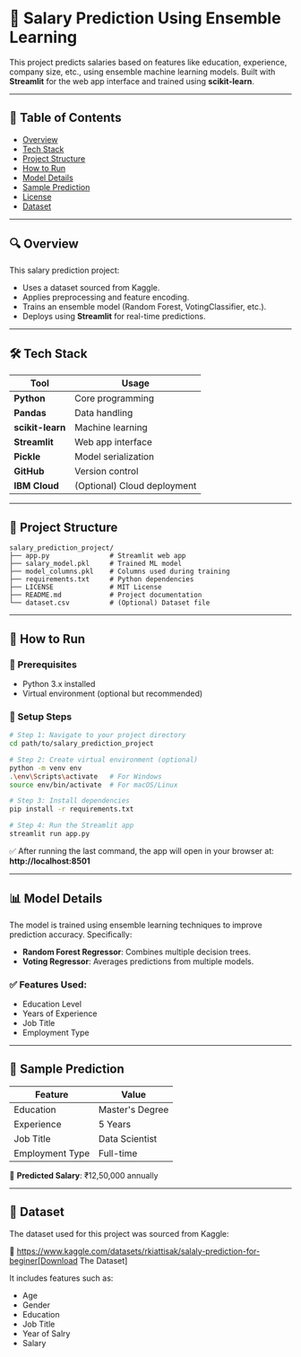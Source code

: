 # 💼 Salary Prediction Using Ensemble Learning

This project predicts salaries based on features like education, experience, company size, etc., using ensemble machine learning models. Built with **Streamlit** for the web app interface and trained using **scikit-learn**.

---

## 📌 Table of Contents

- [Overview](#-overview)
- [Tech Stack](#-tech-stack)
- [Project Structure](#-project-structure)
- [How to Run](#-how-to-run)
- [Model Details](#-model-details)
- [Sample Prediction](#-sample-prediction)
- [License](#-license)
- [Dataset](#-dataset-kaggle)

---

## 🔍 Overview

This salary prediction project:
- Uses a dataset sourced from Kaggle.
- Applies preprocessing and feature encoding.
- Trains an ensemble model (Random Forest, VotingClassifier, etc.).
- Deploys using **Streamlit** for real-time predictions.

---

## 🛠 Tech Stack

| Tool             | Usage                  |
|------------------|-------------------------|
| **Python**       | Core programming        |
| **Pandas**       | Data handling           |
| **scikit-learn** | Machine learning        |
| **Streamlit**    | Web app interface       |
| **Pickle**       | Model serialization     |
| **GitHub**       | Version control         |
| **IBM Cloud**    | (Optional) Cloud deployment |

---

## 📁 Project Structure


```
salary_prediction_project/
├── app.py               # Streamlit web app
├── salary_model.pkl     # Trained ML model
├── model_columns.pkl    # Columns used during training
├── requirements.txt     # Python dependencies
├── LICENSE              # MIT License
├── README.md            # Project documentation
└── dataset.csv          # (Optional) Dataset file
```

---

## 🚀 How to Run

### 📌 Prerequisites

- Python 3.x installed  
- Virtual environment (optional but recommended)

### 🔧 Setup Steps

```bash
# Step 1: Navigate to your project directory
cd path/to/salary_prediction_project

# Step 2: Create virtual environment (optional)
python -m venv env
.\env\Scripts\activate   # For Windows
source env/bin/activate  # For macOS/Linux

# Step 3: Install dependencies
pip install -r requirements.txt

# Step 4: Run the Streamlit app
streamlit run app.py
```

✅ After running the last command, the app will open in your browser at:  
**http://localhost:8501**


---

## 📊 Model Details

The model is trained using ensemble learning techniques to improve prediction accuracy. Specifically:

- **Random Forest Regressor**: Combines multiple decision trees.
- **Voting Regressor**: Averages predictions from multiple models.

### ✅ Features Used:
- Education Level  
- Years of Experience  
- Job Title  
- Employment Type

---

## 🧪 Sample Prediction

| Feature         | Value            |
|----------------|------------------|
| Education       | Master's Degree  |
| Experience      | 5 Years          |
| Job Title       | Data Scientist   |
| Employment Type | Full-time        |

🎯 **Predicted Salary**: ₹12,50,000 annually

---

## 📂 Dataset

The dataset used for this project was sourced from Kaggle:

🔗 https://www.kaggle.com/datasets/rkiattisak/salaly-prediction-for-beginer[Download The Dataset]

It includes features such as:
- Age
- Gender
- Education
- Job Title
- Year of Salry
- Salary
